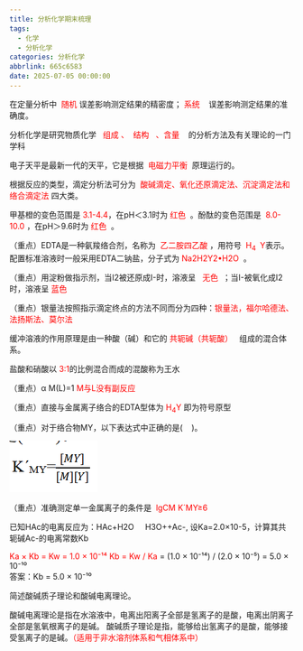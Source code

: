 ```yaml
---
title: 分析化学期末梳理
tags:
  - 化学
  - 分析化学
categories: 分析化学
abbrlink: 665c6583
date: 2025-07-05 00:00:00
---
```

在定量分析中  <font color="#ff0000">随机</font> 误差影响测定结果的精密度； <font color="#ff0000">系统</font>    误差影响测定结果的准确度。


分析化学是研究物质化学 <font color="#ff0000">  组成 、  结构   、含量  </font>  的分析方法及有关理论的一门学科


电子天平是最新一代的天平，它是根据  <font color="#ff0000">电磁力平衡</font>  原理运行的。

根据反应的类型，滴定分析法可分为 <font color="#ff0000"> 酸碱滴定、氧化还原滴定法、沉淀滴定法和络合滴定法</font> 四大类。


甲基橙的变色范围是 <font color="#ff0000">3.1-4.4</font>，在pH＜3.1时为 <font color="#ff0000">红色</font>  。酚酞的变色范围是 <font color="#ff0000"> 8.0-10.0 </font>，在pH＞9.6时为 <font color="#ff0000">红色</font>  。


（重点）EDTA是一种氨羧络合剂，名称为  <font color="#ff0000">乙二胺四乙酸</font> ，用符号<font color="#ff0000">  H<sub>4 </sub> Y</font>表示。配置标准溶液时一般采用EDTA二钠盐，分子式为 <font color="#ff0000">Na2H2Y2•H2O</font>  。


（重点）用淀粉做指示剂，当I2被还原成I-时，溶液呈   <font color="#ff0000">无色</font>  ；当I-被氧化成I2时，溶液呈 <font color="#ff0000">蓝色</font>


（重点）银量法按照指示滴定终点的方法不同而分为四种：<font color="#ff0000">银量法，福尔哈德法、法扬斯法、莫尔法</font>


缓冲溶液的作用原理是由一种酸（碱）和它的 <font color="#ff0000">共轭碱（共轭酸）</font>   组成的混合体系。


盐酸和硝酸以 <font color="#ff0000">3:1</font>的比例混合而成的混酸称为王水

（重点）α M(L)=1  <font color="#ff0000">M与L没有副反应</font>

（重点）直接与金属离子络合的EDTA型体为  <font color="#ff0000">H<sub>4</sub>Y</font> 即为符号原型



（重点）对于络合物MY，以下表达式中正确的是(    )。

![](../img/Pasted%20image%2020250707143349.png)

（重点）准确测定单一金属离子的条件是 <font color="#ff0000"> lgCM K´MY≥6</font>


已知HAc的电离反应为：HAc+H2O     H3O++Ac-, 设Ka=2.0×10-5，计算其共轭碱Ac-的电离常数Kb

<font color="#ff0000">Ka × Kb = Kw = 1.0 × 10⁻¹⁴  </font>
<font color="#ff0000">Kb = Kw / Ka</font> = (1.0 × 10⁻¹⁴) / (2.0 × 10⁻⁵) = 5.0 × 10⁻¹⁰  
答案：Kb = 5.0 × 10⁻¹⁰


简述酸碱质子理论和酸碱电离理论。

酸碱电离理论是指在水溶液中，电离出阳离子全部是氢离子的是酸，电离出阴离子全部是氢氧根离子的是碱。
酸碱质子理论是指，能够给出氢离子的是酸，能够接受氢离子的是碱。<font color="#ff0000">（适用于非水溶剂体系和气相体系中）</font>